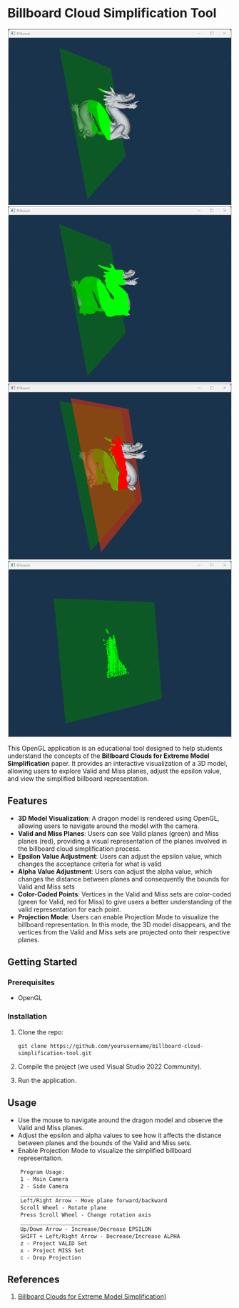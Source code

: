 # Billboard Cloud Simplification Tool


<p align="center">
    <img src="./images/image1.png" width="500" />
    <img src="./images/image2.png" width="500" /> 
    <img src="./images/image3.png" width="500" />
    <img src="./images/image4.png" width="500" />
</p>


This OpenGL application is an educational tool designed to help students understand the concepts of the **Billboard Clouds for Extreme Model Simplification** paper. It provides an interactive visualization of a 3D model, allowing users to explore Valid and Miss planes, adjust the epsilon value, and view the simplified billboard representation.

## Features

- **3D Model Visualization**: A dragon model is rendered using OpenGL, allowing users to navigate around the model with the camera.
- **Valid and Miss Planes**: Users can see Valid planes (green) and Miss planes (red), providing a visual representation of the planes involved in the billboard cloud simplification process.
- **Epsilon Value Adjustment**: Users can adjust the epsilon value, which changes the acceptance criteria for what is valid
- **Alpha Value Adjustment**: Users can adjust the alpha value, which changes the distance between planes and consequently the bounds for Valid and Miss sets
- **Color-Coded Points**: Vertices in the Valid and Miss sets are color-coded (green for Valid, red for Miss) to give users a better understanding of the valid representation for each point.
- **Projection Mode**: Users can enable Projection Mode to visualize the billboard representation. In this mode, the 3D model disappears, and the vertices from the Valid and Miss sets are projected onto their respective planes.

## Getting Started

### Prerequisites

- OpenGL

### Installation

1. Clone the repo:
   ```
   git clone https://github.com/yourusername/billboard-cloud-simplification-tool.git
   ```

2. Compile the project (we used Visual Studio 2022 Community).

3. Run the application.

## Usage

- Use the mouse to navigate around the dragon model and observe the Valid and Miss planes.
- Adjust the epsilon and alpha values to see how it affects the distance between planes and the bounds of the Valid and Miss sets.
- Enable Projection Mode to visualize the simplified billboard representation.

```
    Program Usage:
    1 - Main Camera
    2 - Side Camera
    ______________________
    Left/Right Arrow - Move plane forward/backward
    Scroll Wheel - Rotate plane
    Press Scroll Wheel - Change rotation axis
    ______________________
    Up/Down Arrow - Increase/Decrease EPSILON
    SHIFT + Left/Right Arrow - Decrease/Increase ALPHA
    z - Project VALID Set
    x - Project MISS Set
    c - Drop Projection
```

## References

1. [Billboard Clouds for Extreme Model Simplification)](https://graphics.cs.yale.edu/sites/default/files/bc03_0.pdf/)